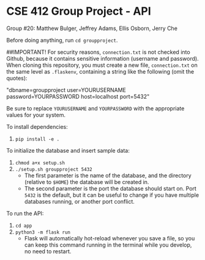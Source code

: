 # CSE 412 Group Project - API

Group \#20: Matthew Bulger, Jeffrey Adams, Ellis Osborn, Jerry Che

Before doing anything, run `cd groupproject`.

##IMPORTANT!
For security reasons, `connection.txt` is not checked into Github, because it contains sensitive information (username and password). When cloning this repository, you must create a new file, `connection.txt` on the same level as `.flaskenv`, containing a string like the following (omit the quotes):

"dbname=groupproject user=YOURUSERNAME password=YOURPASSWORD host=localhost port=5432"

Be sure to replace `YOURUSERNAME` and `YOURPASSWORD` with the appropriate values for your system.

To install dependencies:
1. `pip install -e .`

To initialize the database and insert sample data:
1. `chmod a+x setup.sh`
2. `./setup.sh groupproject 5432`
    - The first parameter is the name of the database, and the directory (relative to `$HOME`) the database will be created in.
    - The second parameter is the port the database should start on. Port `5432` is the default, but it can be useful to change if you have multiple databases running, or another port conflict.

To run the API:
1. `cd app`
2. `python3 -m flask run`
    - Flask will automatically hot-reload whenever you save a file, so you can keep this command running in the terminal while you develop, no need to restart.
